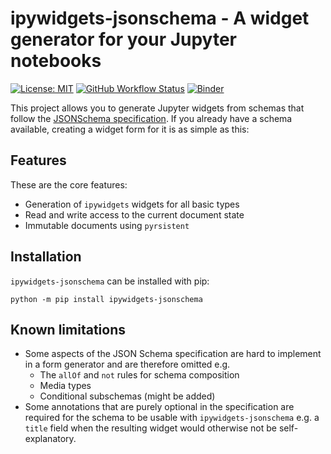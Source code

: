 # ipywidgets-jsonschema - A widget generator for your Jupyter notebooks

[![License: MIT](https://img.shields.io/badge/License-MIT-yellow.svg)](https://opensource.org/licenses/MIT)
[![GitHub Workflow Status](https://img.shields.io/github/workflow/status/ssciwr/ipywidgets-jsonschema/CI)](https://github.com/ssciwr/ipywidgets-jsonschema/actions?query=workflow%3ACI)
[![Binder](https://mybinder.org/badge_logo.svg)](https://mybinder.org/v2/gh/ssciwr/ipywidgets-jsonschema/main)

This project allows you to generate Jupyter widgets from schemas
that follow the [JSONSchema specification](https://json-schema.org). If you already have
a schema available, creating a widget form for it is as simple
as this:

## Features

These are the core features:

* Generation of `ipywidgets` widgets for all basic types
* Read and write access to the current document state
* Immutable documents using `pyrsistent`

## Installation

`ipywidgets-jsonschema` can be installed with pip:

```
python -m pip install ipywidgets-jsonschema
```

## Known limitations

* Some aspects of the JSON Schema specification are hard to implement in
  a form generator and are therefore omitted e.g.
  * The `allOf` and `not` rules for schema composition
  * Media types
  * Conditional subschemas (might be added)
* Some annotations that are purely optional in the specification are required
  for the schema to be usable with `ipywidgets-jsonschema` e.g. a `title` field
  when the resulting widget would otherwise not be self-explanatory.

